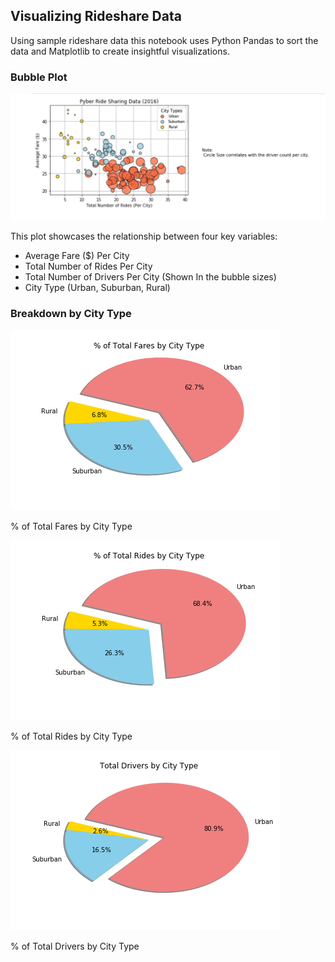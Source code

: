 ## Visualizing Rideshare Data

Using sample rideshare data this notebook uses Python Pandas to sort the data and Matplotlib to create insightful visualizations.

### Bubble Plot

![Ride](Images/scatter_by_city_types.png)

This plot showcases the relationship between four key variables:

- Average Fare ($) Per City
- Total Number of Rides Per City
- Total Number of Drivers Per City (Shown In the bubble sizes)
- City Type (Urban, Suburban, Rural)

### Breakdown by City Type

![Ride](Images/pie_fares_by_type.png)

% of Total Fares by City Type

![Ride](Images/pie_rides_by_type.png)

% of Total Rides by City Type

![Ride](Images/pie_drivers_by_type.png)

% of Total Drivers by City Type



